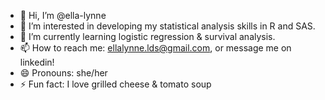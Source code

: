 - 👋 Hi, I’m @ella-lynne
- 👀 I’m interested in developing my statistical analysis skills in R and SAS. 
- 🌱 I’m currently learning logistic regression & survival analysis. 
- 📫 How to reach me: ellalynne.lds@gmail.com, or message me on linkedin! 
- 😄 Pronouns: she/her
- ⚡ Fun fact: I love grilled cheese & tomato soup 

<!---
ella-lynne/ella-lynne is a ✨ special ✨ repository because its `README.md` (this file) appears on your GitHub profile.
You can click the Preview link to take a look at your changes.
--->
